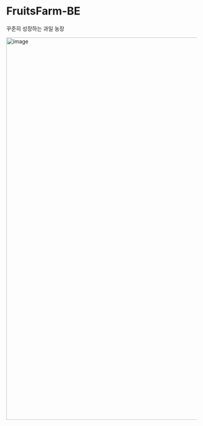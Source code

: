 # FruitsFarm-BE
꾸준히 성장하는 과일 농장


<img width="715" height="1014" alt="image" src="https://github.com/user-attachments/assets/b9f85670-feb0-4de6-ac72-50cd97972873" />
